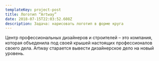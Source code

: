 ```yaml
---
templateKey: project-post
title: Логотип “Artway”
date: 2018-07-15T22:03:52.608Z
description: Задача: нарисовать логотип в форме круга
---
```

Центр профессиональных дизайнеров и строителей – это компания, которая объеденила под своей крышей настоящих профессионалов своего дела. Artway старается вывести дизайнерское дело на новый уровень.
